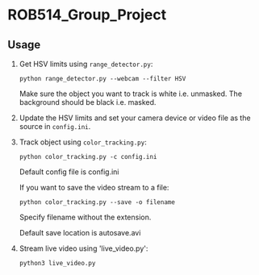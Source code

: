 # ROB514_Group_Project

## Usage
1. Get HSV limits using `range_detector.py`:
    ```
    python range_detector.py --webcam --filter HSV
    ```
    Make sure the object you want to track is white i.e. unmasked. The background should be black i.e. masked.

2. Update the HSV limits and set your camera device or video file as the source in `config.ini`.

3. Track object using `color_tracking.py`:
    ```
    python color_tracking.py -c config.ini
    ```
   Default config file is config.ini

   If you want to save the video stream to a file:
   ```
   python color_tracking.py --save -o filename
   ```
    Specify filename without the extension.

    Default save location is autosave.avi

4. Stream live video using 'live_video.py':
    ```
    python3 live_video.py
    ```
